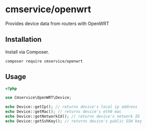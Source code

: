 # cmservice/openwrt

Provides device data from routers with OpenWRT

## Installation

Install via Composer.

```
composer require cmservice/openwrt
```

## Usage

```php
<?php

use Cmservice\OpenWRT\Device;

echo Device::getIp(); // returns device's local ip address
echo Device::getMac(); // returns device's eth0 mac 
echo Device::getNetworkId(); // returns device's network ID
echo Device::getSshKey(); // returns device's public SSH key
```